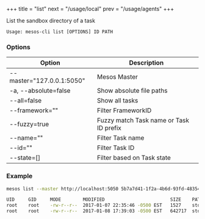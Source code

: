 +++
title = "list"
next = "/usage/local"
prev = "/usage/agents"
+++

List the sandbox directory of a task

```
Usage: mesos-cli list [OPTIONS] ID PATH
```

### Options

Option | Description
--- | ---
--master="127.0.0.1:5050"   | Mesos Master
-a, --absolute=false        | Show absolute file paths
--all=false                 | Show all tasks
--framework=""              | Filter FrameworkID
--fuzzy=true                | Fuzzy match Task name or Task ID prefix
--name=""                   | Filter Task name
--id=""                     | Filter Task ID
--state=[]                  | Filter based on Task state


### Example
```bash
mesos list --master http://localhost:5050 5b7a7d41-1f2a-4b6d-93fd-48354d7fa785-S0  /opt/mesos/0/slaves/5b7a7d41-1f2a-4b6d-93fd-48354d7fa785-S0/frameworks/5b7a7d41-1f2a-4b6d-93fd-48354d7fa785-0115/executors/807fe9fa-55df-40fa-ab4f-20e359d51d43/runs/4295fd85-5023-4b0d-a9c8-1d9bdce309ba

UID 	GID 	MODE      	MODIFIED                     	SIZE  	PATH
root	root	-rw-r--r--	2017-01-07 22:35:46 -0500 EST	1527  	stderr
root	root	-rw-r--r--	2017-01-08 17:39:03 -0500 EST	642717	stdout
```


